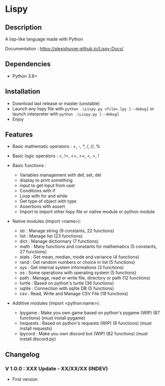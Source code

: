 # Lispy

## Description

A lisp-like language made with Python

Documentation : <https://alexishuvier.github.io/Lispy-Docs/>

## Dependencies

- Python 3.8+

## Installation

- Download last release or master (unstable)
- Launch any lispy file with `python .\Lispy.py <file>.lpy [--debug]` or launch interpreter with `python .\Lispy.py [--debug]`
- Enjoy

## Features

- Basic mathematic operators : +, -, *, /, //, %
- Basic logic operators : =, !=, <=, >=, <, >, !
- Basic functions :

  - Variables management with def, set, del
  - display to print something
  - input to get input from user
  - Conditions with if
  - Loop with for and while
  - Get type of object with type
  - Assertions with assert
  - Import to import other lispy file or native module or python module

- Native modules (import \<name>):

  - str : Manage string (9 constants, 22 functions)
  - list : Manage list (23 functions)
  - dict : Manage dictionnary (7 functions)
  - math : Many functions and constants for mathematics (5 constants, 27 functions)
  - stats : Get mean, median, mode and variance (4 functions)
  - rand : Get random numbers or choice in list (5 functions)
  - sys : Get internal system informations (3 functions)
  - os : Some operations with operating system (5 functions)
  - path : Manage, read or write file, directory or path (12 functions)
  - turtle : Based on python's turtle (36 functions)
  - sqlite : Connection with sqlite DB (5 functions)
  - csv : Read, Write and Manage CSV File (19 functions)

- Additive modules (import \<python:name>):

  - lpygame : Make you own game based on python's pygame (WIP) (87 functions) (must install pygame)
  - lrequests : Based on python's requests (WIP) (8 functions) (must install requests)
  - lpycord : Make you own discord bot (WIP) (82 functions) (must install discord.py)

## Changelog

### V 1.0.0 : XXX Update - XX/XX/XX (INDEV)

- First version
